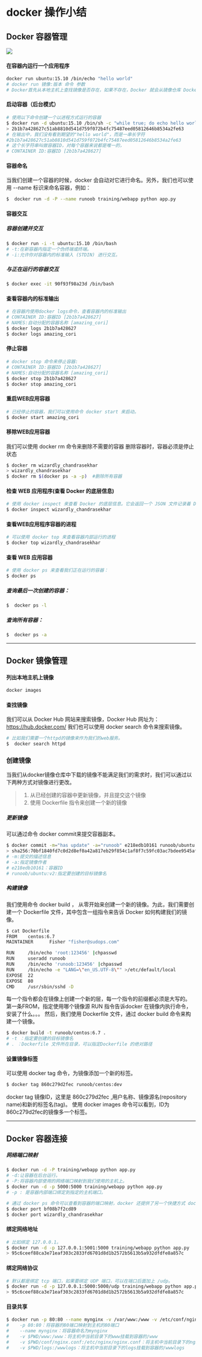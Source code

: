# docker 操作小结

## Docker 容器管理

![](./images/docker-control.png)

####  在容器内运行一个应用程序
```bash
docker run ubuntu:15.10 /bin/echo "hello world"
# docker run 镜像:版本 命令 参数
# Docker首先从本地主机上查找镜像是否存在，如果不存在，Docker 就会从镜像仓库 Docker Hub 下载公共镜像。
```

#### 启动容器（后台模式）
```bash
# 使用以下命令创建一个以进程方式运行的容器
$ docker run -d ubuntu:15.10 /bin/sh -c "while true; do echo hello world; sleep 1; done"
> 2b1b7a428627c51ab8810d541d759f072b4fc75487eed05812646b8534a2fe63
# 在输出中，我们没有看到期望的"hello world"，而是一串长字符
#2b1b7a428627c51ab8810d541d759f072b4fc75487eed05812646b8534a2fe63
# 这个长字符串叫做容器ID，对每个容器来说都是唯一的，
# CONTAINER ID:容器ID [2b1b7a428627]
```

#### 容器命名
当我们创建一个容器的时候，docker 会自动对它进行命名。另外，我们也可以使用 --name 标识来命名容器，例如：
```bash
$  docker run -d -P --name runoob training/webapp python app.py
```

#### 容器交互

##### 容器创建并交互
```bash
$ docker run -i -t ubuntu:15.10 /bin/bash
# -t:在新容器内指定一个伪终端或终端。
# -i:允许你对容器内的标准输入 (STDIN) 进行交互。
```

##### 与正在运行的容器交互
```bash
$ docker exec -it 90f93f98a23d /bin/bash
```

#### 查看容器内的标准输出
```bash
# 在容器内使用docker logs命令，查看容器内的标准输出
# CONTAINER ID:容器ID [2b1b7a428627]
# NAMES:自动分配的容器名称 [amazing_cori]
$ docker logs 2b1b7a428627
$ docker logs amazing_cori
```

#### 停止容器
```bash
# docker stop 命令来停止容器: 
# CONTAINER ID:容器ID [2b1b7a428627]
# NAMES:自动分配的容器名称 [amazing_cori]
$ docker stop 2b1b7a428627
$ docker stop amazing_cori
```

#### 重启WEB应用容器
```bash
# 已经停止的容器，我们可以使用命令 docker start 来启动。
$ docker start amazing_cori
```

#### 移除WEB应用容器
我们可以使用 docker rm 命令来删除不需要的容器
删除容器时，容器必须是停止状态
```bash
$ docker rm wizardly_chandrasekhar 
> wizardly_chandrasekhar
$ docker rm $(docker ps -a -p)	#删除所有容器
```

#### 检查 WEB 应用程序(查看 Docker 的底层信息)
```bash
# 使用 docker inspect 来查看 Docker 的底层信息。它会返回一个 JSON 文件记录着 Docker 容器的配置和状态信息。
$ docker inspect wizardly_chandrasekhar
```

#### 查看WEB应用程序容器的进程
```bash
# 可以使用 docker top 来查看容器内部运行的进程
$ docker top wizardly_chandrasekhar
```

#### 查看 WEB 应用容器
```bash
# 使用 docker ps 来查看我们正在运行的容器：
$ docker ps
```
##### 查询最后一次创建的容器：
```bash
$  docker ps -l 
```
##### 查询所有容器：
```bash
$  docker ps -a
```

________________


## Docker 镜像管理 

#### 列出本地主机上镜像
```bash
docker images
```

#### 查找镜像
我们可以从 Docker Hub 网站来搜索镜像，Docker Hub 网址为： https://hub.docker.com/
我们也可以使用 docker search 命令来搜索镜像。
```bash
# 比如我们需要一个httpd的镜像来作为我们的web服务。
$  docker search httpd
```

### 创建镜像
当我们从docker镜像仓库中下载的镜像不能满足我们的需求时，我们可以通过以下两种方式对镜像进行更改。
>1. 从已经创建的容器中更新镜像，并且提交这个镜像
>2. 使用 Dockerfile 指令来创建一个新的镜像
##### 更新镜像
可以通过命令 docker commit来提交容器副本。
```bash
$ docker commit -m="has update" -a="runoob" e218edb10161 runoob/ubuntu:v2
> sha256:70bf1840fd7c0d2d8ef0a42a817eb29f854c1af8f7c59fc03ac7bdee9545aff8
# -m:提交的描述信息
# -a:指定镜像作者
# e218edb10161：容器ID
# runoob/ubuntu:v2:指定要创建的目标镜像名
```

##### 构建镜像
我们使用命令 docker build ， 从零开始来创建一个新的镜像。为此，我们需要创建一个 Dockerfile 文件，其中包含一组指令来告诉 Docker 如何构建我们的镜像。
```bash
$ cat Dockerfile 
FROM    centos:6.7
MAINTAINER      Fisher "fisher@sudops.com"

RUN     /bin/echo 'root:123456' |chpasswd
RUN     useradd runoob
RUN     /bin/echo 'runoob:123456' |chpasswd
RUN     /bin/echo -e "LANG=\"en_US.UTF-8\"" >/etc/default/local
EXPOSE  22
EXPOSE  80
CMD     /usr/sbin/sshd -D
```
每一个指令都会在镜像上创建一个新的层，每一个指令的前缀都必须是大写的。
第一条FROM，指定使用哪个镜像源
RUN 指令告诉docker 在镜像内执行命令，安装了什么。。。
然后，我们使用 Dockerfile 文件，通过 docker build 命令来构建一个镜像。
```bash
$ docker build -t runoob/centos:6.7 .
# -t ：指定要创建的目标镜像名
# . ：Dockerfile 文件所在目录，可以指定Dockerfile 的绝对路径
```

#### 设置镜像标签
可以使用 docker tag 命令，为镜像添加一个新的标签。
```bash
$ docker tag 860c279d2fec runoob/centos:dev
```
docker tag 镜像ID，这里是 860c279d2fec ,用户名称、镜像源名(repository name)和新的标签名(tag)。
使用 docker images 命令可以看到，ID为860c279d2fec的镜像多一个标签。

___________


## Docker 容器连接

##### 网络端口映射
```bash
$ docker run -d -P training/webapp python app.py
# -d:让容器在后台运行。
# -P:将容器内部使用的网络端口映射到我们使用的主机上。
$ docker run -d -p 5000:5000 training/webapp python app.py
# -p : 是容器内部端口绑定到指定的主机端口。
```
```bash
# 通过 docker ps 命令可以查看到容器的端口映射，docker 还提供了另一个快捷方式 docker port，使用 docker port 可以查看指定 （ID 或者名字）容器的某个确定端口映射到宿主机的端口号。
$ docker port bf08b7f2cd89
$ docker port wizardly_chandrasekhar
```

#### 绑定网络地址
```bash
# 比如绑定 127.0.0.1。
$ docker run -d -p 127.0.0.1:5001:5000 training/webapp python app.py
> 95c6ceef88ca3e71eaf303c2833fd6701d8d1b2572b5613b5a932dfdfe8a857c
```

#### 绑定网络协议
```bash
# 默认都是绑定 tcp 端口，如果要绑定 UDP 端口，可以在端口后面加上 /udp。
$ docker run -d -p 127.0.0.1:5000:5000/udp training/webapp python app.py
> 95c6ceef88ca3e71eaf303c2833fd6701d8d1b2572b5613b5a932dfdfe8a857c
```

#### 目录共享
```bash
$ docker run -p 80:80 --name mynginx -v /var/www:/www -v /etc/conf/nginx.conf:/etc/nginx/nginx.conf -v /var/logs:/wwwlogs -d nginx 
#    -p 80:80：将容器的80端口映射到主机的80端口
#    --name mynginx：将容器命名为mynginx
#    -v $PWD/www:/www：将主机中当前目录下的www挂载到容器的/www
#    -v $PWD/conf/nginx.conf:/etc/nginx/nginx.conf：将主机中当前目录下的nginx.conf挂载到容器的/etc/nginx/nginx.conf
#    -v $PWD/logs:/wwwlogs：将主机中当前目录下的logs挂载到容器的/wwwlogs
```